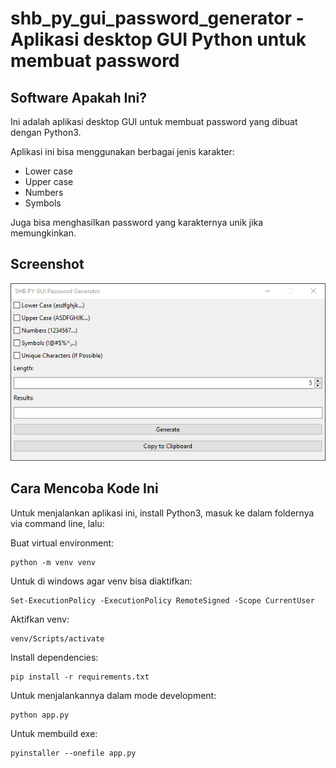 # shb_py_gui_password_generator - Aplikasi desktop GUI Python untuk membuat password

## Software Apakah Ini?

Ini adalah aplikasi desktop GUI untuk membuat password yang dibuat dengan Python3.

Aplikasi ini bisa menggunakan berbagai jenis karakter:

- Lower case
- Upper case
- Numbers
- Symbols

Juga bisa menghasilkan password yang karakternya unik jika memungkinkan.

## Screenshot

![ScreenShot](.readme-assets/shb_py_gui_password_generator-1.png?raw=true)

## Cara Mencoba Kode Ini

Untuk menjalankan aplikasi ini, install Python3, masuk ke dalam foldernya via command line, lalu:

Buat virtual environment:

```
python -m venv venv
```

Untuk di windows agar venv bisa diaktifkan:

```
Set-ExecutionPolicy -ExecutionPolicy RemoteSigned -Scope CurrentUser
```

Aktifkan venv:

```
venv/Scripts/activate
```

Install dependencies:

```
pip install -r requirements.txt
```

Untuk menjalankannya dalam mode development:

```
python app.py
```

Untuk membuild exe:

```
pyinstaller --onefile app.py
```
